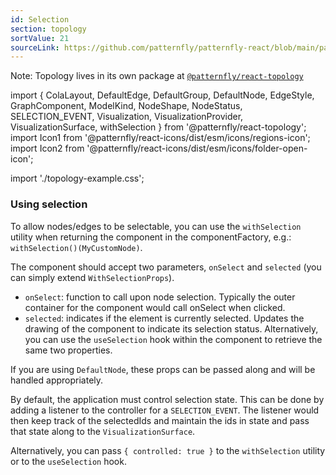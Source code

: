 ```yaml
---
id: Selection
section: topology
sortValue: 21
sourceLink: https://github.com/patternfly/patternfly-react/blob/main/packages/react-topology/src/components/TopologyView/examples/TopologySelectableDemo.tsx
---
```


Note: Topology lives in its own package at [`@patternfly/react-topology`](https://www.npmjs.com/package/@patternfly/react-topology)

import {
  ColaLayout,
  DefaultEdge,
  DefaultGroup,
  DefaultNode,
  EdgeStyle,
  GraphComponent,
  ModelKind,
  NodeShape,
  NodeStatus,
  SELECTION_EVENT,
  Visualization,
  VisualizationProvider,
  VisualizationSurface,
  withSelection
} from '@patternfly/react-topology';
import Icon1 from '@patternfly/react-icons/dist/esm/icons/regions-icon';
import Icon2 from '@patternfly/react-icons/dist/esm/icons/folder-open-icon';

import './topology-example.css';

### Using selection

To allow nodes/edges to be selectable, you can use the `withSelection` utility when returning the component in the componentFactory, e.g.: `withSelection()(MyCustomNode)`.

The component should accept two parameters, `onSelect` and `selected` (you can simply extend `WithSelectionProps`).

- `onSelect`: function to call upon node selection. Typically the outer container for the component would call onSelect when clicked.
- `selected`: indicates if the element is currently selected. Updates the drawing of the component to indicate its selection status.
Alternatively, you can use the `useSelection` hook within the component to retrieve the same two properties.

If you are using `DefaultNode`, these props can be passed along and will be handled appropriately.

By default, the application must control selection state. This can be done by adding a listener to the controller for a `SELECTION_EVENT`. The listener would then keep track of the selectedIds and maintain the ids in state and pass that state along to the `VisualizationSurface`.

Alternatively, you can pass `{ controlled: true }` to the `withSelection` utility or to the `useSelection` hook.

```ts file='./TopologySelectableDemo.tsx'
```
